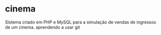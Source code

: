 # cinema
Sistema criado em PHP e MySQL para a simulação de vendas de ingressos de um cinema.
aprendendo a usar git